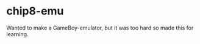 chip8-emu
=========

Wanted to make a GameBoy-emulator, but it was too hard so made this for learning.

